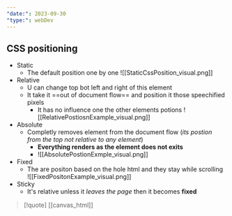 ```yaml
---
"date:": 2023-09-30
"type:": webDev
---
```

## CSS positioning 
- Static
	- The default position one by one 
	![[StaticCssPosition_visual.png]]
- Relative 
	- U can change top bot left and right of this element 
	- It take it ==out of document flow== and position it those speechified pixels 
		- It has no influence one the other elements potions 
	![[RelativePostiosnExample_visual.png]]
- Absolute 
	- Completly removes element from the document flow (*its postion from the top not relative to any element*)
		- **Everything renders as the element does not exits**
		- ![[AbsolutePostionExmple_visual.png]]
- Fixed 
	- The are positon based on the hole html and they stay while scrolling 
		![[FixedPositonExample_visual.png]]
- Sticky 
	- It's relative unless it *leaves the page* then it becomes **fixed**
 
>[!quote] [[canvas_html]]